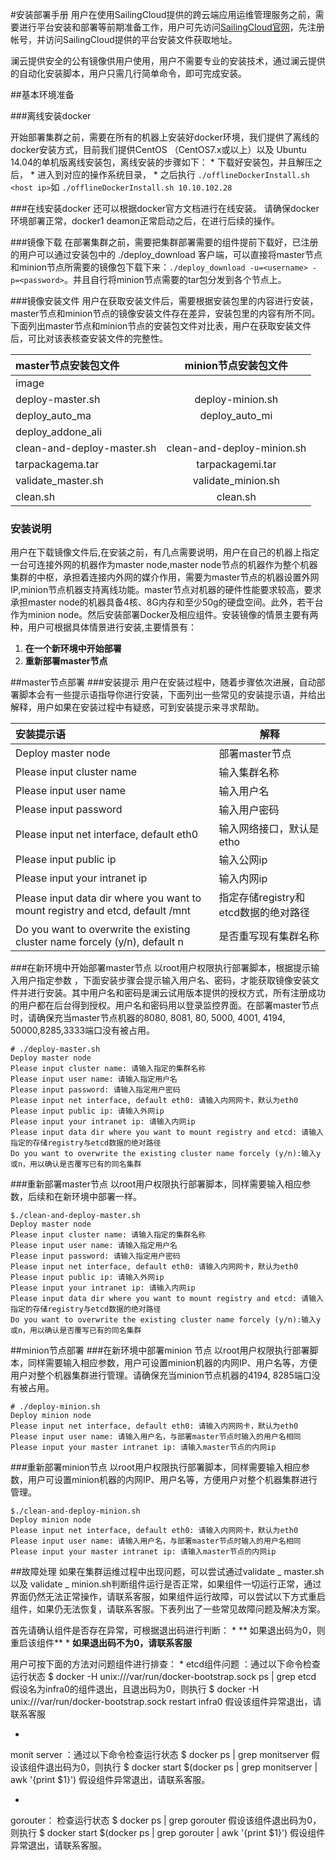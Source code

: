 #安装部署手册 
用户在使用SailingCloud提供的跨云端应用运维管理服务之前，需要进行平台安装和部署等前期准备工作，用户可先访问[SailingCloud官网](http://10.10.105.72:8800/)，先注册帐号，并访问SailingCloud提供的平台安装文件获取地址。

澜云提供安全的公有镜像供用户使用，用户不需要专业的安装技术，通过澜云提供的自动化安装脚本，用户只需几行简单命令，即可完成安装。  

##基本环境准备


###离线安装docker

开始部署集群之前，需要在所有的机器上安装好docker环境，我们提供了离线的docker安装方式，目前我们提供CentOS （CentOS7.x或以上）以及 Ubuntu 14.04的单机版离线安装包，离线安装的步骤如下：
* 
下载好安装包，并且解压之后，
* 
进入到对应的操作系统目录，
* 
之后执行
`./offlineDockerInstall.sh <host ip>`如 `./offlineDockerInstall.sh 10.10.102.28`


###在线安装docker
还可以根据docker官方文档进行在线安装。
请确保docker环境部署正常，docker1 deamon正常启动之后，在进行后续的操作。

###镜像下载
在部署集群之前，需要把集群部署需要的组件提前下载好，已注册的用户可以通过安装包中的 ./deploy_download 客户端，可以直接将master节点和minion节点所需要的镜像包下载下来：`./deploy_download -u=<username> -p=<password>`。并且自行将minion节点需要的tar包分发到各个节点上。

###镜像安装文件
用户在获取安装文件后，需要根据安装包里的内容进行安装，master节点和minion节点的镜像安装文件存在差异，安装包里的内容有所不同。下面列出master节点和minion节点的安装包文件对比表，用户在获取安装文件后，可比对该表核查安装文件的完整性。

|master节点安装包文件   | minion节点安装包文件  |
| :-------- | :--: |
| image  |    |
| deploy-master.sh   |  deploy-minion.sh    |
| deploy_auto_ma   |  deploy_auto_mi  |
| deploy_addone_ali   |   |
|  clean-and-deploy-master.sh |   clean-and-deploy-minion.sh    |
|  tarpackagema.tar |  tarpackagemi.tar   |
|  validate_master.sh| validate_minion.sh  |
|  clean.sh |  clean.sh   |

### 安装说明
用户在下载镜像文件后,在安装之前，有几点需要说明，用户在自己的机器上指定一台可连接外网的机器作为master node,master node节点的机器作为整个机器集群的中枢，承担着连接内外网的媒介作用，需要为master节点的机器设置外网IP,minion节点机器支持离线功能。master节点对机器的硬件性能要求较高，要求承担master node的机器具备4核、8G内存和至少50g的硬盘空间。此外，若干台作为minion node。然后安装部署Docker及相应组件。安装镜像的情景主要有两种，用户可根据具体情景进行安装,主要情景有：
1. **在一个新环境中开始部署**
2.  **重新部署master节点**




##master节点部署
###安装提示
用户在安装过程中，随着步骤依次进展，自动部署脚本会有一些提示语指导你进行安装，下面列出一些常见的安装提示语，并给出解释，用户如果在安装过程中有疑惑，可到安装提示来寻求帮助。

| 安装提示语   |  解释   | 
| :-------- | --------| 
| Deploy master node   |    部署master节点 | 
| Please input cluster name| 输入集群名称 |  
| Please input user name| 输入用户名 |  
| Please input password| 输入用户密码 |  
|Please input net interface, default eth0| 输入网络接口，默认是etho |  
| Please input public ip| 输入公网ip |  
| Please input your intranet ip| 输入内网ip |  
| Please input data dir where you want to mount registry and etcd, default /mnt|指定存储registry和etcd数据的绝对路径 |  
| Do you want to overwrite the existing cluster name forcely (y/n), default n| 是否重写现有集群名称|  

###在新环境中开始部署master节点
以root用户权限执行部署脚本，根据提示输入用户指定参数 ，下面安装步骤会提示输入用户名、密码，才能获取镜像安装文件并进行安装。其中用户名和密码是澜云试用版本提供的授权方式，所有注册成功的用户都在后台得到授权。用户名和密码用以登录监控界面。在部署master节点时，请确保充当master节点机器的8080, 8081, 80, 5000, 4001, 4194, 50000,8285,3333端口没有被占用。
```
# ./deploy-master.sh 
Deploy master node
Please input cluster name: 请输入指定的集群名称
Please input user name: 请输入指定用户名
Please input password: 请输入指定用户密码
Please input net interface, default eth0: 请输入内网网卡，默认为eth0
Please input public ip: 请输入外网ip
Please input your intranet ip: 请输入内网ip
Please input data dir where you want to mount registry and etcd: 请输入指定的存储registry与etcd数据的绝对路径
Do you want to overwrite the existing cluster name forcely (y/n):输入y或n，用以确认是否覆写已有的同名集群
```

###重新部署master节点
以root用户权限执行部署脚本，同样需要输入相应参数，后续和在新环境中部署一样。
```
$./clean-and-deploy-master.sh
Deploy master node
Please input cluster name: 请输入指定的集群名称
Please input user name: 请输入指定用户名
Please input password: 请输入指定用户密码
Please input net interface, default eth0: 请输入内网网卡，默认为eth0
Please input public ip: 请输入外网ip
Please input your intranet ip: 请输入内网ip
Please input data dir where you want to mount registry and etcd: 请输入指定的存储registry与etcd数据的绝对路径
Do you want to overwrite the existing cluster name forcely (y/n):输入y或n，用以确认是否覆写已有的同名集群
```

##minion节点部署
###在新环境中部署minion 节点
以root用户权限执行部署脚本，同样需要输入相应参数，用户可设置minion机器的内网IP、用户名等，方便用户对整个机器集群进行管理。请确保充当minion节点机器的4194, 8285端口没有被占用。
```
# ./deploy-minion.sh
Deploy minion node
Please input net interface, default eth0: 请输入内网网卡，默认为eth0
Please input user name: 请输入用户名，与部署master节点时输入的用户名相同
Please input your master intranet ip: 请输入master节点的内网ip

```
###重新部署minion节点
以root用户权限执行部署脚本，同样需要输入相应参数，用户可设置minion机器的内网IP、用户名等，方便用户对整个机器集群进行管理。

```
$./clean-and-deploy-minion.sh
Deploy minion node
Please input net interface, default eth0: 请输入内网网卡，默认为eth0
Please input user name: 请输入用户名，与部署master节点时输入的用户名相同
Please input your master intranet ip: 请输入master节点的内网ip
```
##故障处理
如果在集群运维过程中出现问题，可以尝试通过validate _ master.sh  以及 validate _ minion.sh判断组件运行是否正常，如果组件一切运行正常，通过界面仍然无法正常操作，请联系客服，如果组件运行故障，可以尝试以下方式重启组件，如果仍无法恢复，请联系客服。下表列出了一些常见故障问题及解决方案。

首先请确认组件是否存在异常，可根据退出码进行判断：
* 
** 如果退出码为0，则重启该组件**
* 
**如果退出码不为0，请联系客服**


用户可按下面的方法对问题组件进行排查：
* 
etcd组件问题 ：通过以下命令检查运行状态
$ docker -H unix:///var/run/docker-bootstrap.sock ps | grep etcd 
假设名为infra0的组件退出，且退出码为0，则执行
$ docker -H unix:///var/run/docker-bootstrap.sock restart infra0
假设该组件异常退出，请联系客服

* 
monit server ：通过以下命令检查运行状态
$ docker ps | grep monitserver
假设该组件退出码为0，则执行
$ docker start $(docker ps | grep monitserver | awk '{print $1}') 
假设组件异常退出，请联系客服。

* 
gorouter： 检查运行状态
$ docker ps | grep gorouter
假设该组件退出码为0，则执行
$ docker start $(docker ps | grep gorouter | awk '{print $1}') 
假设组件异常退出，请联系客服。

 




